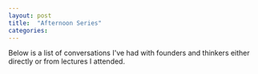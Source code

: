 ```yaml
---
layout: post
title:  "Afternoon Series"
categories: 
---
```


Below is a list of conversations I've had with founders and thinkers either directly or from lectures I attended.

